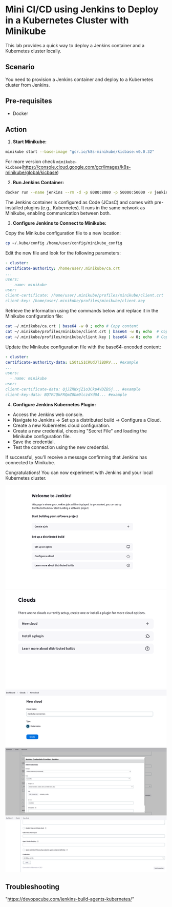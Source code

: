 # Mini CI/CD using Jenkins to Deploy in a Kubernetes Cluster with Minikube

This lab provides a quick way to deploy a Jenkins container and a Kubernetes cluster locally.

## Scenario

You need to provision a Jenkins container and deploy to a Kubernetes cluster from Jenkins.

## Pre-requisites

- Docker

## Action

1. **Start Minikube:**

```bash
minikube start --base-image "gcr.io/k8s-minikube/kicbase:v0.0.32"
```

For more version check `minikube-kicbase`(https://console.cloud.google.com/gcr/images/k8s-minikube/global/kicbase)

2. **Run Jenkins Container:**

```bash
docker run --name jenkins --rm -d -p 8080:8080 -p 50000:50000 -v jenkins_data:/var/jenkins_home -v /var/run/docker.sock:/var/run/docker.sock --env JENKINS_ADMIN_ID=admin --env JENKINS_ADMIN_PASSWORD='P@ssword2#J&N1ks' --network minikube alexsimple/jenkins_jcasc:v5
```

The Jenkins container is configured as Code (JCasC) and comes with pre-installed plugins (e.g., Kubernetes). It runs in
the same network as Minikube, enabling communication between both.

3. **Configure Jenkins to Connect to Minikube:**

Copy the Minikube configuration file to a new location:

```bash
cp ~/.kube/config /home/user/config/minikube_config
```

Edit the new file and look for the following parameters:

```yaml
- cluster:
certificate-authority: /home/user/.minikube/ca.crt
...
users:
  - name: minikube
user:
client-certificate: /home/user/.minikube/profiles/minikube/client.crt
client-key: /home/user/.minikube/profiles/minikube/client.key
```

Retrieve the information using the commands below and replace it in the Minikube configuration file:

```bash
cat ~/.minikube/ca.crt | base64 -w 0 ; echo # Copy content
cat ~/.minikube/profiles/minikube/client.crt | base64 -w 0; echo  # Copy content
cat ~/.minikube/profiles/minikube/client.key | base64 -w 0; echo  # Copy content
```

Update the Minikube configuration file with the base64-encoded content:

```yaml
- cluster:
certificate-authority-data: LS0tLS1CRUdJTiBDRV... #example
...
users:
  - name: minikube
user:
client-certificate-data: QjJZRWxjZ1o3Ckp4VDZBSj... #example
client-key-data: BQTRJQkFRQmZ0bm9lczdYd04... #example
```

4. **Configure Jenkins Kubernetes Plugin:**

- Access the Jenkins web console.
- Navigate to Jenkins -> Set up a distributed build -> Configure a Cloud.
- Create a new Kubernetes cloud configuration.
- Create a new credential, choosing "Secret File" and loading the Minikube configuration file.
- Save the credential.
- Test the connection using the new credential.

If successful, you'll receive a message confirming that Jenkins has connected to Minikube.

Congratulations! You can now experiment with Jenkins and your local Kubernetes cluster.

![InitialScreen](/images/InitialScreen.png)
![InitialScreen](/images/img.png)
![InitialScreen](/images/img_1.png)
![InitialScreen](/images/img_3.png)
![InitialScreen](/images/img_4.png)


## Troubleshooting

"https://devopscube.com/jenkins-build-agents-kubernetes/"